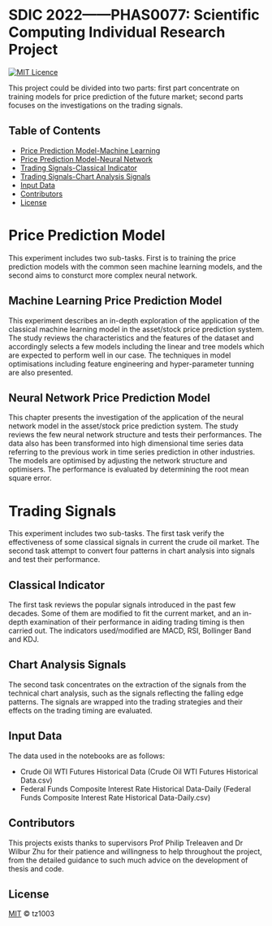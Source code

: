 # SDIC 2022——PHAS0077: Scientific Computing Individual Research Project

[![MIT Licence](https://badges.frapsoft.com/os/mit/mit.svg?v=103)](https://opensource.org/licenses/mit-license.php)

This project could be divided into two parts: first part concentrate on training models for price prediction of the future market; second parts focuses on the investigations on the trading signals.

## Table of Contents

- [Price Prediction Model-Machine Learning](#machine-learning-price-prediction-model)
- [Price Prediction Model-Neural Network](#neural-network-price-prediction-model)
- [Trading Signals-Classical Indicator](#classical-indicator)
- [Trading Signals-Chart Analysis Signals](#chart-analysis-signals)
- [Input Data](#input-data)
- [Contributors](#contributors)
- [License](#license)

# Price Prediction Model

This experiment includes two sub-tasks. First is to training the price prediction models with the common seen machine learning models, and the second aims to consturct more complex neural network.

## Machine Learning Price Prediction Model
This experiment describes an in-depth exploration of the application of the classical machine learning model in the asset/stock price prediction system. The study reviews the characteristics and the features of the dataset and accordingly selects a few models including the linear and tree models which are expected to perform well in our case. The techniques in model optimisations including feature engineering and hyper-parameter tunning are also presented. 

## Neural Network Price Prediction Model
This chapter presents the investigation of the application of the neural network model in the asset/stock price prediction system. The study reviews the few neural network structure and tests their performances. The data also has been transformed into high dimensional time series data referring to the previous work in time series prediction in other industries. The models are optimised by adjusting the network structure and optimisers. The performance is evaluated by determining the root mean square error.

# Trading Signals
This experiment includes two sub-tasks. The first task verify the effectiveness of some classical signals in current the crude oil market. The second task attempt to convert four patterns in chart analysis into signals and test their performance.  

## Classical Indicator
The first task reviews the popular signals introduced in the past few decades. Some of them are modified to fit the current market, and an in-depth examination of their performance in aiding trading timing is then carried out. 
The indicators used/modified are MACD, RSI, Bollinger Band and KDJ.

## Chart Analysis Signals
The second task concentrates on the extraction of the signals from the technical chart analysis, such as the signals reflecting the falling edge patterns. The signals are wrapped into the trading strategies and their effects on the trading timing are evaluated. 

## Input Data

The data used in the notebooks are as follows:
- Crude Oil WTI Futures Historical Data (Crude Oil WTI Futures Historical Data.csv)
- Federal Funds Composite Interest Rate Historical Data-Daily (Federal Funds Composite Interest Rate Historical Data-Daily.csv)

## Contributors

This projects exists thanks to supervisors Prof Philip Treleaven and Dr Wilbur Zhu for their patience and willingness to help  throughout the project, from the detailed guidance to such much advice on the development of thesis and code. 

## License

[MIT](LICENSE) © tz1003
